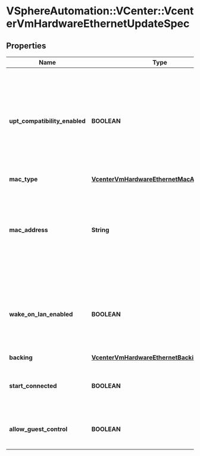 # VSphereAutomation::VCenter::VcenterVmHardwareEthernetUpdateSpec

## Properties
Name | Type | Description | Notes
------------ | ------------- | ------------- | -------------
**upt_compatibility_enabled** | **BOOLEAN** | Flag indicating whether Universal Pass-Through (UPT) compatibility should be enabled on this virtual Ethernet adapter.   This field may be modified at any time, and changes will be applied the next time the virtual machine is powered on.  If unset, the value is unchanged. Must be unset if the emulation type of the virtual Ethernet adapter is not VMXNET3. | [optional] 
**mac_type** | [**VcenterVmHardwareEthernetMacAddressType**](VcenterVmHardwareEthernetMacAddressType.md) |  | [optional] 
**mac_address** | **String** | MAC address.   This field may be modified at any time, and changes will be applied the next time the virtual machine is powered on.  If unset, the value is unchanged. Must be specified if Ethernet.UpdateSpec.mac-type is MANUAL. Must be unset if the MAC address type is not MANUAL. | [optional] 
**wake_on_lan_enabled** | **BOOLEAN** | Flag indicating whether wake-on-LAN shoud be enabled on this virtual Ethernet adapter.   This field may be modified at any time, and changes will be applied the next time the virtual machine is powered on.  If unset, the value is unchanged. | [optional] 
**backing** | [**VcenterVmHardwareEthernetBackingSpec**](VcenterVmHardwareEthernetBackingSpec.md) |  | [optional] 
**start_connected** | **BOOLEAN** | Flag indicating whether the virtual device should be connected whenever the virtual machine is powered on. If unset, the value is unchanged. | [optional] 
**allow_guest_control** | **BOOLEAN** | Flag indicating whether the guest can connect and disconnect the device. If unset, the value is unchanged. | [optional] 


